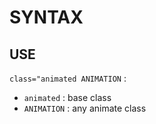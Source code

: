 # SYNTAX


## USE
`class="animated ANIMATION` :  
*	`animated` : base class  
*	`ANIMATION` : any animate class  